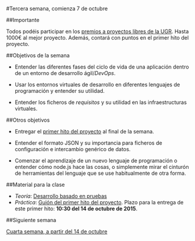 #Tercera semana, comienza 7 de octubre

##Importante

Todos podéis participar en los
[premios a proyectos libres de la UGR](http://osl.ugr.es/bases-de-los-premios-a-proyectos-libres-de-la-ugr/). Hasta
1000€ al mejor proyecto. Además, contará con puntos en el primer hito
del proyecto. 

##Objetivos de la semana

* Entender las diferentes fases del ciclo de vida de una aplicación
  dentro de un entorno de desarrollo ágil/*DevOps*.

* Usar los entornos virtuales de desarrollo en diferentes lenguajes de
  programación y entender su utilidad.

* Entender los ficheros de *requisitos* y su utilidad en las
  infraestructuras virtuales. 

##Otros objetivos

* Entregar el
  [primer hito del proyecto](http://jj.github.io/IV/documentos/practicas/1.Infraestructura)
  al final de la semana.

* Entender el formato JSON y su importancia para ficheros de
  configuración e intercambio genérico de datos. 

* Comenzar el aprendizaje de un nuevo lenguaje de programación o
  entender cómo node.js hace las cosas, o simplemente mirar el
  cinturón de herramientas del lenguaje que se use habitualmente de
  otra forma. 

##Material para la clase

* *Teoría*: [Desarrollo basado en pruebas](http://jj.github.io/IV/documentos/temas/Desarrollo_basado_en_pruebas)
* *Práctica*: [Guión del primer hito del proyecto](http://jj.github.io/IV/documentos/practicas/1.Infraestructura). Plazo para la entrega de este primer hito: **10:30 del 14 de octubre de 2015**. 

##Siguiente semana

[Cuarta semana, a partir del 14 de octubre](4-semana.md)

